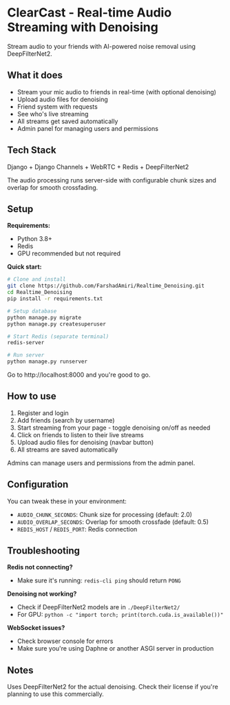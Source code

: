 # ClearCast - Real-time Audio Streaming with Denoising

Stream audio to your friends with AI-powered noise removal using DeepFilterNet2.

## What it does

- Stream your mic audio to friends in real-time (with optional denoising)
- Upload audio files for denoising
- Friend system with requests
- See who's live streaming
- All streams get saved automatically
- Admin panel for managing users and permissions

## Tech Stack

Django + Django Channels + WebRTC + Redis + DeepFilterNet2

The audio processing runs server-side with configurable chunk sizes and overlap for smooth crossfading.

## Setup

**Requirements:**
- Python 3.8+
- Redis
- GPU recommended but not required

**Quick start:**

```bash
# Clone and install
git clone https://github.com/FarshadAmiri/Realtime_Denoising.git
cd Realtime_Denoising
pip install -r requirements.txt

# Setup database
python manage.py migrate
python manage.py createsuperuser

# Start Redis (separate terminal)
redis-server

# Run server
python manage.py runserver
```

Go to http://localhost:8000 and you're good to go.

## How to use

1. Register and login
2. Add friends (search by username)
3. Start streaming from your page - toggle denoising on/off as needed
4. Click on friends to listen to their live streams
5. Upload audio files for denoising (navbar button)
6. All streams are saved automatically

Admins can manage users and permissions from the admin panel.

## Configuration

You can tweak these in your environment:

- `AUDIO_CHUNK_SECONDS`: Chunk size for processing (default: 2.0)
- `AUDIO_OVERLAP_SECONDS`: Overlap for smooth crossfade (default: 0.5)
- `REDIS_HOST` / `REDIS_PORT`: Redis connection

## Troubleshooting

**Redis not connecting?**
- Make sure it's running: `redis-cli ping` should return `PONG`

**Denoising not working?**
- Check if DeepFilterNet2 models are in `./DeepFilterNet2/`
- For GPU: `python -c "import torch; print(torch.cuda.is_available())"`

**WebSocket issues?**
- Check browser console for errors
- Make sure you're using Daphne or another ASGI server in production

## Notes

Uses DeepFilterNet2 for the actual denoising. Check their license if you're planning to use this commercially.
